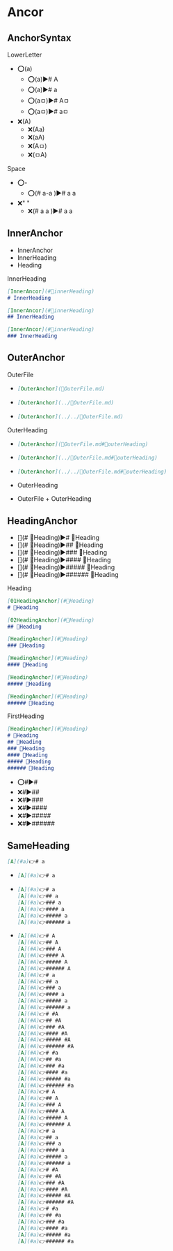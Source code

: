 
# Ancor
## AnchorSyntax
LowerLetter
- ⭕(a)
  - ⭕(a)▶️# A
  - ⭕(a)▶️# a
  - ⭕(aㅁ)▶️# Aㅁ
  - ⭕(aㅁ)▶️# aㅁ
- ❌(A)
  - ❌(Aa)
  - ❌(aA)
  - ❌(Aㅁ)
  - ❌(ㅁA)

Space
- ⭕\- 
  - ⭕(# a-a )▶️# a a
- ❌" "
  - ❌(# a a )▶️# a a

## InnerAnchor
- InnerAnchor
- InnerHeading
- Heading

InnerHeading
```md
[InnerAncor](#📌innerHeading)
# InnerHeading
```
```md
[InnerAncor](#📌innerHeading)
## InnerHeading
```
```md
[InnerAncor](#📌innerHeading)
### InnerHeading
```

## OuterAnchor
OuterFile
- ```md
  [OuterAnchor](📄OuterFile.md)
  ```
- ```md
  [OuterAnchor](../📄OuterFile.md)
  ```
- ```md
  [OuterAnchor](../../📄OuterFile.md)
  ```

OuterHeading
- ```md
  [OuterAnchor](📄OuterFile.md#📌outerHeading)
  ```
- ```md
  [OuterAnchor](../📄OuterFile.md#📌outerHeading)
  ```
- ```md
  [OuterAnchor](../../📄OuterFile.md#📌outerHeading)
  ```


- OuterHeading
- OuterFile + OuterHeading



## HeadingAnchor
- [](# 📌Heading)▶️# 📌Heading 
- [](# 📌Heading)▶️## 📌Heading 
- [](# 📌Heading)▶️### 📌Heading 
- [](# 📌Heading)▶️#### 📌Heading 
- [](# 📌Heading)▶️##### 📌Heading 
- [](# 📌Heading)▶️###### 📌Heading 

Heading
```md
[01HeadingAnchor](#📌Heading)
# 📌Heading
```
```md
[02HeadingAnchor](#📌Heading)
## 📌Heading
```
```md
[HeadingAnchor](#📌Heading)
### 📌Heading
```
```md
[HeadingAnchor](#📌Heading)
#### 📌Heading
```
```md
[HeadingAnchor](#📌Heading)
##### 📌Heading
```
```md
[HeadingAnchor](#📌Heading)
###### 📌Heading
```


FirstHeading
```md
[HeadingAnchor](#📌Heading)
# 📌Heading
## 📌Heading
### 📌Heading
#### 📌Heading
##### 📌Heading
###### 📌Heading
```
- ⭕#▶️\#
- ❌#▶️\##
- ❌#▶️\###
- ❌#▶️\####
- ❌#▶️\#####
- ❌#▶️\######


## SameHeading
```md
[A](#a)👉# a
```
- ```md
  [A](#a)👉# a
  ```
- ```md
  [A](#a)👉# a
  [A](#a)👉## a
  [A](#a)👉### a
  [A](#a)👉#### a
  [A](#a)👉##### a
  [A](#a)👉###### a
  ```
- ```md
  [A](#A)👉# A
  [A](#A)👉## A
  [A](#A)👉### A
  [A](#A)👉#### A
  [A](#A)👉##### A
  [A](#A)👉###### A
  [A](#A)👉# a
  [A](#A)👉## a
  [A](#A)👉### a
  [A](#A)👉#### a
  [A](#A)👉##### a
  [A](#A)👉###### a
  [A](#A)👉# #A
  [A](#A)👉## #A
  [A](#A)👉### #A
  [A](#A)👉#### #A
  [A](#A)👉##### #A
  [A](#A)👉###### #A
  [A](#A)👉# #a
  [A](#A)👉## #a
  [A](#A)👉### #a
  [A](#A)👉#### #a
  [A](#A)👉##### #a
  [A](#A)👉###### #a
  [A](#a)👉# A
  [A](#a)👉## A
  [A](#a)👉### A
  [A](#a)👉#### A
  [A](#a)👉##### A
  [A](#a)👉###### A
  [A](#a)👉# a
  [A](#a)👉## a
  [A](#a)👉### a
  [A](#a)👉#### a
  [A](#a)👉##### a
  [A](#a)👉###### a
  [A](#a)👉# #A
  [A](#a)👉## #A
  [A](#a)👉### #A
  [A](#a)👉#### #A
  [A](#a)👉##### #A
  [A](#a)👉###### #A
  [A](#a)👉# #a
  [A](#a)👉## #a
  [A](#a)👉### #a
  [A](#a)👉#### #a
  [A](#a)👉##### #a
  [A](#a)👉###### #a
  ```
